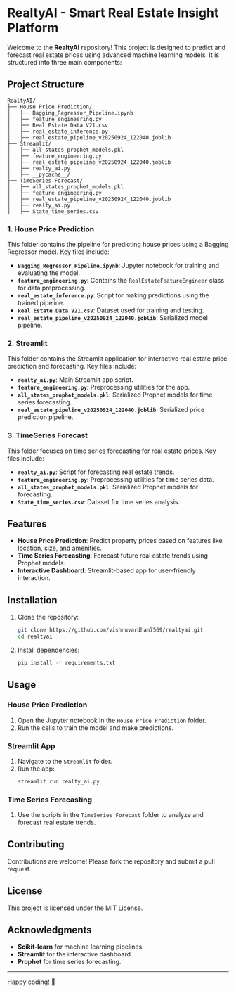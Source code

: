 # RealtyAI - Smart Real Estate Insight Platform

Welcome to the **RealtyAI** repository! This project is designed to predict and forecast real estate prices using advanced machine learning models. It is structured into three main components:

## Project Structure

```
RealtyAI/
├── House Price Prediction/
│   ├── Bagging_Regressor_Pipeline.ipynb
│   ├── feature_engineering.py
│   ├── Real Estate Data V21.csv
│   ├── real_estate_inference.py
│   ├── real_estate_pipeline_v20250924_122040.joblib
├── Streamlit/
│   ├── all_states_prophet_models.pkl
│   ├── feature_engineering.py
│   ├── real_estate_pipeline_v20250924_122040.joblib
│   ├── realty_ai.py
│   ├── __pycache__/
├── TimeSeries Forecast/
│   ├── all_states_prophet_models.pkl
│   ├── feature_engineering.py
│   ├── real_estate_pipeline_v20250924_122040.joblib
│   ├── realty_ai.py
│   ├── State_time_series.csv
```

### 1. **House Price Prediction**
This folder contains the pipeline for predicting house prices using a Bagging Regressor model. Key files include:
- **`Bagging_Regressor_Pipeline.ipynb`**: Jupyter notebook for training and evaluating the model.
- **`feature_engineering.py`**: Contains the `RealEstateFeatureEngineer` class for data preprocessing.
- **`real_estate_inference.py`**: Script for making predictions using the trained pipeline.
- **`Real Estate Data V21.csv`**: Dataset used for training and testing.
- **`real_estate_pipeline_v20250924_122040.joblib`**: Serialized model pipeline.

### 2. **Streamlit**
This folder contains the Streamlit application for interactive real estate price prediction and forecasting. Key files include:
- **`realty_ai.py`**: Main Streamlit app script.
- **`feature_engineering.py`**: Preprocessing utilities for the app.
- **`all_states_prophet_models.pkl`**: Serialized Prophet models for time series forecasting.
- **`real_estate_pipeline_v20250924_122040.joblib`**: Serialized price prediction pipeline.

### 3. **TimeSeries Forecast**
This folder focuses on time series forecasting for real estate prices. Key files include:
- **`realty_ai.py`**: Script for forecasting real estate trends.
- **`feature_engineering.py`**: Preprocessing utilities for time series data.
- **`all_states_prophet_models.pkl`**: Serialized Prophet models for forecasting.
- **`State_time_series.csv`**: Dataset for time series analysis.

## Features
- **House Price Prediction**: Predict property prices based on features like location, size, and amenities.
- **Time Series Forecasting**: Forecast future real estate trends using Prophet models.
- **Interactive Dashboard**: Streamlit-based app for user-friendly interaction.

## Installation
1. Clone the repository:
   ```bash
   git clone https://github.com/vishnuvardhan7569/realtyai.git
   cd realtyai
   ```
2. Install dependencies:
   ```bash
   pip install -r requirements.txt
   ```

## Usage
### House Price Prediction
1. Open the Jupyter notebook in the `House Price Prediction` folder.
2. Run the cells to train the model and make predictions.

### Streamlit App
1. Navigate to the `Streamlit` folder.
2. Run the app:
   ```bash
   streamlit run realty_ai.py
   ```

### Time Series Forecasting
1. Use the scripts in the `TimeSeries Forecast` folder to analyze and forecast real estate trends.

## Contributing
Contributions are welcome! Please fork the repository and submit a pull request.

## License
This project is licensed under the MIT License.

## Acknowledgments
- **Scikit-learn** for machine learning pipelines.
- **Streamlit** for the interactive dashboard.
- **Prophet** for time series forecasting.

---
Happy coding! 🚀
